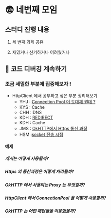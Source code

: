 # :fearful: 네번째 모임

## 스터디 진행 내용

1. 세 번째 과제 공유

2. 재밌거나 신기하거나 어려웠거나

## :flashlight: 코드 디버깅 계속하기

### 조금 세밀한 부분에 집중해보자 !

- HttpClient 에서 공부하고 싶은 부분 정리해보기
   - YHJ : [Connection Pool 이 도대체 뭔데 ?](https://github.com/study-java-together/study-http/blob/master/documents/member/homelus/connection-pool.md)
   - KYS : Cache
   - CHH : DNS
   - KDH : [REDIRECT](../member/kimdahyeee/okHttp-redirect.md)
   - KDH : Cache
   - JMS : [OkHTTP에서 Https 통신 과정](https://github.com/study-java-together/study-http/blob/master/documents/member/misudev/okhttp-https.md)
   - HSM :[socket 전송 시점](https://github.com/Study-Java-Together/study-http/blob/master/documents/member/sungminhong/what-okHttp.md)

#### 예제

##### 캐시는 어떻게 사용될까?
##### Https 의 통신과정은 어떻게 처리될까?
##### OkHTTP 에서 사용되는 Proxy 는 무엇일까?
##### HttpClient 에서 ConnectionPool 을 어떻게 사용할까?
##### OkHTTP 는 어떤 패턴들을 이용했을까?
